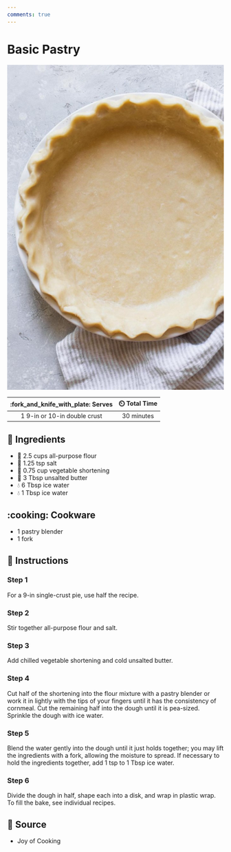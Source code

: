 ```yaml
---
comments: true
---
```

# Basic Pastry

![Basic Pastry](../../assets/images/basic-pastry.jpg)

| :fork_and_knife_with_plate: Serves | :timer_clock: Total Time |
|:----------------------------------:|:-----------------------: |
| 1 9-in or 10-in double crust | 30 minutes |

## :salt: Ingredients

- :ear_of_rice: 2.5 cups all-purpose flour
- :salt: 1.25 tsp salt
- :carrot: 0.75 cup vegetable shortening
- :butter: 3 Tbsp unsalted butter
- :droplet: 6 Tbsp ice water
- :droplet: 1 Tbsp ice water

## :cooking: Cookware

- 1 pastry blender
- 1 fork

## :pencil: Instructions

### Step 1

For a 9-in single-crust pie, use half the recipe.

### Step 2

Stir together all-purpose flour and salt.

### Step 3

Add chilled vegetable shortening and cold unsalted butter.

### Step 4

Cut half of the shortening into the flour mixture with a pastry blender or work it in lightly with the tips of your
fingers until it has the consistency of cornmeal. Cut the remaining half into the dough until it is pea-sized. Sprinkle
the dough with ice water.

### Step 5

Blend the water gently into the dough until it just holds together; you may lift the ingredients with a fork, allowing
the moisture to spread. If necessary to hold the ingredients together, add 1 tsp to 1 Tbsp ice water.

### Step 6

Divide the dough in half, shape each into a disk, and wrap in plastic wrap. To fill the bake, see individual recipes.

## :link: Source

- Joy of Cooking

